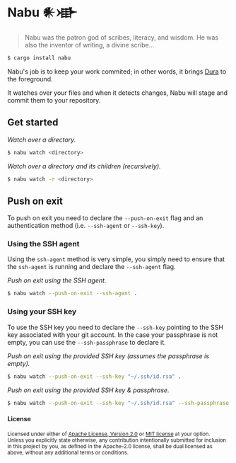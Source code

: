 # Nabu 𒀭𒀝

> Nabu was the patron god of scribes, literacy, and wisdom.
> He was also the inventor of writing, a divine scribe...

```bash
$ cargo install nabu
```

Nabu's job is to keep your work commited;
in other words, it brings [Dura](https://github.com/tkellogg/dura) to the foreground.

It watches over your files and when it detects changes,
Nabu will stage and commit them to your repository.

## Get started

*Watch over a directory.*
```bash
$ nabu watch <directory>
```

*Watch over a directory and its children (recursively).*
```bash
$ nabu watch -r <directory>
```

## Push on exit

To push on exit you need to declare the `--push-on-exit` flag and an authentication method
(i.e. `--ssh-agent` or `--ssh-key`).

### Using the SSH agent

Using the `ssh-agent` method is very simple, you simply need to ensure that the `ssh-agent` is running
and declare the `--ssh-agent` flag.

*Push on exit using the SSH agent.*
```bash
$ nabu watch --push-on-exit --ssh-agent .
```

### Using your SSH key

To use the SSH key you need to declare the `--ssh-key` pointing to the SSH key associated with your git account.
In the case your passphrase is not empty, you can use the `--ssh-passphrase` to declare it.

*Push on exit using the provided SSH key (assumes the passphrase is empty).*
```bash
$ nabu watch --push-on-exit --ssh-key "~/.ssh/id.rsa" .
```

*Push on exit using the provided SSH key & passphrase.*
```bash
$ nabu watch --push-on-exit --ssh-key "~/.ssh/id.rsa" --ssh-passphrase "very_secret_passphrase" .
```

#### License

<sup>
Licensed under either of <a href="LICENSE-APACHE">Apache License, Version
2.0</a> or <a href="LICENSE-MIT">MIT license</a> at your option.
</sup>

<br>

<sub>
Unless you explicitly state otherwise, any contribution intentionally submitted
for inclusion in this project by you, as defined in the Apache-2.0 license,
shall be dual licensed as above, without any additional terms or conditions.
</sub>